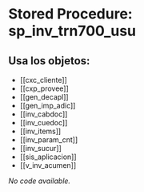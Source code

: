 # Stored Procedure: sp_inv_trn700_usu

## Usa los objetos:
- [[cxc_cliente]]
- [[cxp_provee]]
- [[gen_decapl]]
- [[gen_imp_adic]]
- [[inv_cabdoc]]
- [[inv_cuedoc]]
- [[inv_items]]
- [[inv_param_cnt]]
- [[inv_sucur]]
- [[sis_aplicacion]]
- [[v_inv_acumen]]

*No code available.*
